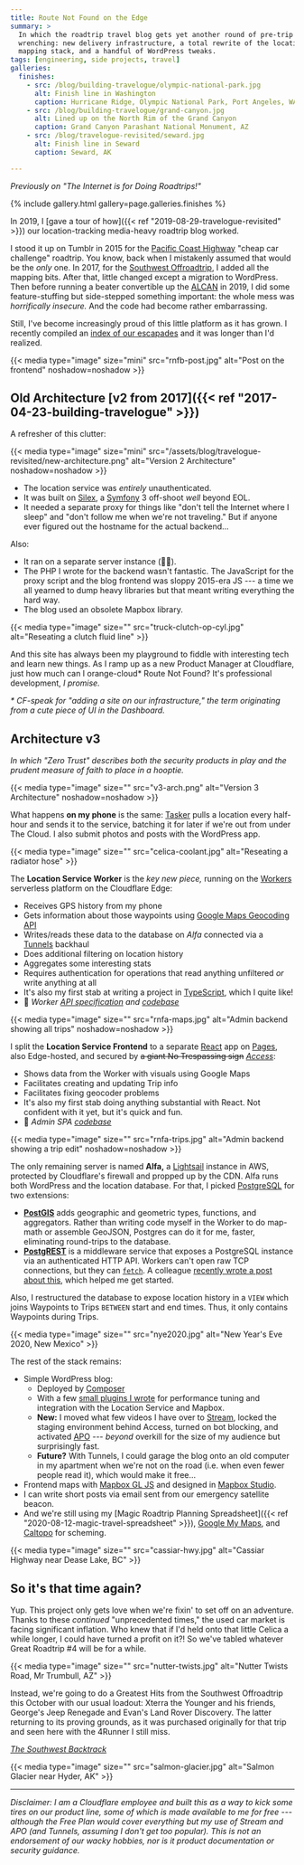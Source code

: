 ```yaml
---
title: Route Not Found on the Edge
summary: >
  In which the roadtrip travel blog gets yet another round of pre-trip
  wrenching: new delivery infrastructure, a total rewrite of the location and
  mapping stack, and a handful of WordPress tweaks.
tags: [engineering, side projects, travel]
galleries:
  finishes:
    - src: /blog/building-travelogue/olympic-national-park.jpg
      alt: Finish line in Washington
      caption: Hurricane Ridge, Olympic National Park, Port Angeles, WA
    - src: /blog/building-travelogue/grand-canyon.jpg
      alt: Lined up on the North Rim of the Grand Canyon
      caption: Grand Canyon Parashant National Monument, AZ
    - src: /blog/travelogue-revisited/seward.jpg
      alt: Finish line in Seward
      caption: Seward, AK

---
```


_Previously on "The Internet is for Doing Roadtrips!"_

{% include gallery.html gallery=page.galleries.finishes %}

In 2019, I [gave a tour of how]({{< ref "2019-08-29-travelogue-revisited" >}})
our location-tracking media-heavy roadtrip blog worked.

I stood it up on Tumblr in 2015 for the [Pacific Coast Highway][PCH] "cheap car
challenge" roadtrip. You know, back when I mistakenly assumed that would be the
_only_ one. In 2017, for the [Southwest Offroadtrip][TQOR], I added all the
mapping bits. After that, little changed except a migration to WordPress. Then
before running a beater convertible up the [ALCAN][ALCAN] in 2019, I did some
feature-stuffing but side-stepped something important: the whole mess was
_horrifically insecure._ And the code had become rather embarrassing.

Still, I've become increasingly proud of this little platform as it has grown. I
recently compiled an
<a href="https://www.routenotfound.com/index/?utm_source=tsmithcreative&utm_medium=website&utm_campaign=tsmithcreative" rel="nofollow">
index of our escapades</a> and it was longer than I'd realized.

{{< media type="image" size="mini" src="rnfb-post.jpg" alt="Post on the frontend" noshadow=noshadow >}}

## Old Architecture [v2 from 2017]({{< ref "2017-04-23-building-travelogue" >}})

A refresher of this clutter:

<!-- @TODO: THIS IS AN IMAGE FROM ANOTHER POST HOW -->
{{< media type="image" size="mini" src="/assets/blog/travelogue-revisited/new-architecture.png" alt="Version 2 Architecture" noshadow=noshadow >}}

- The location service was _entirely_ unauthenticated.
- It was built on [Silex][SILEX], a [Symfony][SYMF] 3 off-shoot _well_ beyond EOL.
- It needed a separate proxy for things like "don't tell the Internet where I
  sleep" and "don't follow me when we're not traveling." But if anyone ever
  figured out the hostname for the actual backend...

Also:

- It ran on a separate server instance (💸💸).
- The PHP I wrote for the backend wasn't fantastic. The JavaScript for the
  proxy script and the blog frontend was sloppy 2015-era JS --- a time we all
  yearned to dump heavy libraries but that meant writing everything the hard way.
- The blog used an obsolete Mapbox library.

{{< media type="image" size="" src="truck-clutch-op-cyl.jpg" alt="Reseating a clutch fluid line"  >}}

And this site has always been my playground to fiddle with interesting tech
and learn new things. As I ramp up as a new Product Manager at Cloudflare,
just how much can I orange-cloud\* Route Not Found? It's professional
development, _I promise._

_\* CF-speak for "adding a site on our infrastructure," the term originating from a cute piece of UI in the Dashboard._

## Architecture v3

_In which "Zero Trust" describes both the security products in play and the prudent measure of faith to place in a hooptie._

{{< media type="image" size="" src="v3-arch.png" alt="Version 3 Architecture" noshadow=noshadow >}}

What happens **on my phone** is the same: [Tasker][TASKER]
pulls a location every half-hour and sends it to the service, batching it for
later if we're out from under The Cloud. I also submit photos and posts with the
WordPress app.

{{< media type="image" size="" src="celica-coolant.jpg" alt="Reseating a radiator hose"  >}}

The **Location Service Worker** is the _key new piece,_ running on the
[Workers][WORKERS] serverless platform on the Cloudflare Edge:

- Receives GPS history from my phone
- Gets information about those waypoints using [Google Maps Geocoding API][GMAPS]
- Writes/reads these data to the database on _Alfa_ connected via a [Tunnels][TUNNEL] backhaul
- Does additional filtering on location history
- Aggregates some interesting stats
- Requires authentication for operations that read anything unfiltered _or_
  write anything at all
- It's also my first stab at writing a project in [TypeScript][TS], which I quite like!
- 📝 _Worker [API specification][RNFAPI] and [codebase][RNFLSW]_

{{< media type="image" size="" src="rnfa-maps.jpg" alt="Admin backend showing all trips" noshadow=noshadow >}}

I split the **Location Service Frontend** to a separate [React][REACT] app
on [Pages][PAGES], also Edge-hosted, and secured by ~~a giant No Trespassing sign~~
_[Access][ACCESS]_:

- Shows data from the Worker with visuals using Google Maps
- Facilitates creating and updating Trip info
- Facilitates fixing geocoder problems
- It's also my first stab doing anything substantial with React.  Not confident
  with it yet, but it's quick and fun.
- 📝 _Admin SPA [codebase][RNFLAP]_

{{< media type="image" size="" src="rnfa-trips.jpg" alt="Admin backend showing a trip edit" noshadow=noshadow >}}

The only remaining server is named **Alfa,** a [Lightsail][LIGHTSAIL] instance
in AWS, protected by Cloudflare's firewall and propped up by the CDN. Alfa runs
both WordPress and the location database. For that, I picked [PostgreSQL][PSQL]
for two extensions:

- **[PostGIS][PGIS]** adds geographic and geometric types, functions,
  and aggregators. Rather than writing code myself in the Worker to do
  map-math or assemble GeoJSON, Postgres can do it for me, faster,
  eliminating round-trips to the database.
- **[PostgREST][PRST]** is a middleware service that exposes a PostgreSQL
  instance via an authenticated HTTP API. Workers can't open raw TCP
  connections, but they can [`fetch`][FETCH]. A colleague
  [recently wrote a post about this][CFBLOG], which helped me get started.

Also, I restructured the database to expose location history in a `VIEW` which
joins Waypoints to Trips `BETWEEN` start and end times. Thus, it only contains
Waypoints during Trips.

{{< media type="image" size="" src="nye2020.jpg" alt="New Year's Eve 2020, New Mexico"  >}}

The rest of the stack remains:

- Simple WordPress blog:
  - Deployed by [Composer][COMPOSER]
  - With a few [small plugins I wrote][RNFWP] for performance tuning and
    integration with the Location Service and Mapbox.
  - **New:** I moved what few videos I have over to [Stream][STREAM], locked
    the staging environment behind Access, turned on bot blocking, and activated
    [APO][APO] --- _beyond_ overkill for the size of my audience but surprisingly
    fast.
  - **Future?** With Tunnels, I could garage the blog onto an old computer in my
    apartment when we're not on the road (i.e. when even fewer people read it),
    which would make it free...
- Frontend maps with [Mapbox GL JS][MAPBOX] and designed in [Mapbox Studio][MAPSTUDIO].
- I can write short posts via email sent from our emergency satellite beacon.
- And we're still using my
  [Magic Roadtrip Planning Spreadsheet]({{< ref "2020-08-12-magic-travel-spreadsheet" >}}),
  [Google My Maps][MYMAPS], and [Caltopo][CALTOPO] for scheming.

{{< media type="image" size="" src="cassiar-hwy.jpg" alt="Cassiar Highway near Dease Lake, BC"  >}}

## So it's that time again?

Yup. This project only gets love when we're fixin' to set off on an adventure.
Thanks to these _continued_ "unprecedented times," the used car market is facing
significant inflation. Who knew that if I'd held onto that little Celica a while
longer, I could have turned a profit on it?! So we've tabled whatever Great
Roadtrip #4 will be for a while.

{{< media type="image" size="" src="nutter-twists.jpg" alt="Nutter Twists Road, Mr Trumbull, AZ"  >}}

Instead, we're going to do a Greatest Hits from the Southwest Offroadtrip this
October with our usual loadout: Xterra the Younger and his friends, George's
Jeep Renegade and Evan's Land Rover Discovery. The latter returning to its
proving grounds, as it was purchased originally for that trip and seen here with
the 4Runner I still miss.

<p><em><a href="https://www.routenotfound.com/category/tq_sw_hits/?utm_source=tsmithcreative&utm_medium=website&utm_campaign=blog" rel="nofollow">The Southwest Backtrack</a></em></p>

{{< media type="image" size="" src="salmon-glacier.jpg" alt="Salmon Glacier near Hyder, AK"  >}}

---

_Disclaimer: I am a Cloudflare employee and built this as a way to kick some tires on our product line, some of which is made available to me for free --- although the Free Plan would cover everything but my use of Stream and APO (and Tunnels, assuming I don't get too popular). This is not an endorsement of our wacky hobbies, nor is it product documentation or security guidance._

[PCH]: https://tsmithphotos.com/the-pacific-coast-highway?utm_source=tsmithcreative&utm_medium=website&utm_campaign=blog
[TQOR]: https://tsmithphotos.com/overland-in-the-southwest?utm_source=tsmithcreative&utm_medium=website&utm_campaign=blog
[ALCAN]: https://tsmithphotos.com/austin-to-alaska?utm_source=tsmithcreative&utm_medium=website&utm_campaign=blog
[RNFINDEX]: https://www.routenotfound.com/index/?utm_source=tsmithcreative&utm_medium=website&utm_campaign=blog
[SILEX]: https://github.com/silexphp/Silex
[SYMF]: https://symfony.com/
[TASKER]: https://tasker.joaoapps.com/
[WORKERS]: https://workers.cloudflare.com/
[GMAPS]: https://developers.google.com/maps/documentation/geocoding/overview?hl=en
[TUNNEL]: https://developers.cloudflare.com/cloudflare-one/connections/connect-apps/create-tunnel
[TS]: https://www.typescriptlang.org/
[RNFAPI]: https://rnflocationserviceapiv2.docs.apiary.io/
[RNFLSW]: https://github.com/tsmith512/rnf-location-service
[REACT]: https://reactjs.org/
[PAGES]: https://pages.cloudflare.com/
[ACCESS]: https://developers.cloudflare.com/cloudflare-one/applications/configure-apps/self-hosted-apps
[RNFLAP]: https://github.com/tsmith512/rnf-location-admin
[LIGHTSAIL]: https://aws.amazon.com/lightsail/
[PSQL]: https://www.postgresql.org/
[PGIS]: https://postgis.net/
[PRST]: https://postgrest.org/en/v8.0/
[FETCH]: https://developer.mozilla.org/en-US/docs/Web/API/Fetch_API
[CFBLOG]: https://blog.cloudflare.com/modernizing-a-familiar-approach-to-rest-apis-with-postgresql-and-cloudflare-workers/
[COMPOSER]: https://getcomposer.org/
[RNFWP]: https://github.com/tsmith512/routenotfound/tree/master/wp-content/plugins
[APO]: https://developers.cloudflare.com/automatic-platform-optimization/
[STREAM]: https://www.cloudflare.com/products/cloudflare-stream/
[MAPBOX]: https://www.mapbox.com/mapbox-gljs
[MAPSTUDIO]: https://www.mapbox.com/mapbox-studio
[MYMAPS]: https://www.google.com/maps/about/mymaps/
[CALTOPO]: https://caltopo.com/
